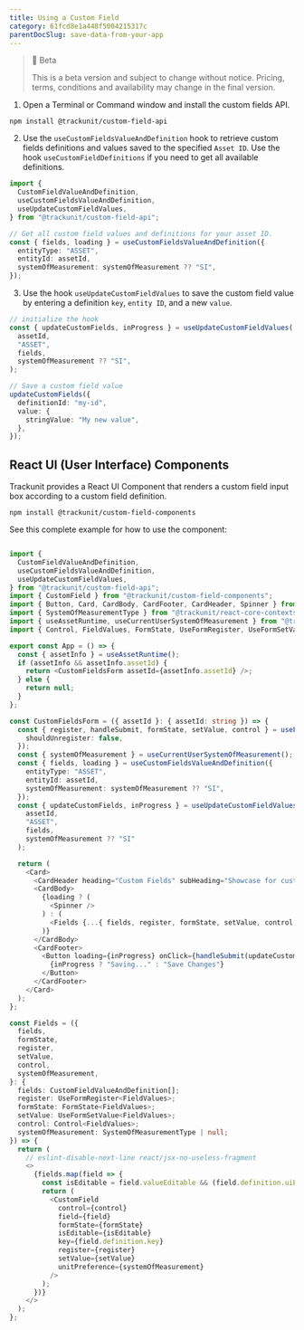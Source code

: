 ```yaml
---
title: Using a Custom Field
category: 61fcd8e1a448f5004215317c
parentDocSlug: save-data-from-your-app
---
```


> 🚧 Beta
>
> This is a beta version and subject to change without notice. Pricing, terms, conditions and availability may change in the final version.

1. Open a Terminal or Command window and install the custom fields API.

```
npm install @trackunit/custom-field-api
```

2. Use the `useCustomFieldsValueAndDefinition` hook to retrieve custom fields definitions and values saved to the specified `Asset ID`. Use the hook `useCustomFieldDefinitions` if you need to get all available definitions.

```ts
import {
  CustomFieldValueAndDefinition,
  useCustomFieldsValueAndDefinition,
  useUpdateCustomFieldValues,
} from "@trackunit/custom-field-api";

// Get all custom field values and definitions for your asset ID.
const { fields, loading } = useCustomFieldsValueAndDefinition({
  entityType: "ASSET",
  entityId: assetId,
  systemOfMeasurement: systemOfMeasurement ?? "SI",
});
```

3. Use the hook `useUpdateCustomFieldValues` to save the custom field value by entering a definition `key`, `entity ID`, and a new `value`.

```ts
// initialize the hook
const { updateCustomFields, inProgress } = useUpdateCustomFieldValues(
  assetId,
  "ASSET",
  fields,
  systemOfMeasurement ?? "SI",
);

// Save a custom field value
updateCustomFields({
  definitionId: "my-id",
  value: {
    stringValue: "My new value",
  },
});
```

## React UI (User Interface) Components

Trackunit provides a React UI Component that renders a custom field input box according to a custom field definition.

```
npm install @trackunit/custom-field-components
```

See this complete example for how to use the component:

```ts

import {
  CustomFieldValueAndDefinition,
  useCustomFieldsValueAndDefinition,
  useUpdateCustomFieldValues,
} from "@trackunit/custom-field-api";
import { CustomField } from "@trackunit/custom-field-components";
import { Button, Card, CardBody, CardFooter, CardHeader, Spinner } from "@trackunit/react-components";
import { SystemOfMeasurementType } from "@trackunit/react-core-contexts-api";
import { useAssetRuntime, useCurrentUserSystemOfMeasurement } from "@trackunit/react-core-hooks";
import { Control, FieldValues, FormState, UseFormRegister, UseFormSetValue, useForm } from "react-hook-form";

export const App = () => {
  const { assetInfo } = useAssetRuntime();
  if (assetInfo && assetInfo.assetId) {
    return <CustomFieldsForm assetId={assetInfo.assetId} />;
  } else {
    return null;
  }
};

const CustomFieldsForm = ({ assetId }: { assetId: string }) => {
  const { register, handleSubmit, formState, setValue, control } = useForm({
    shouldUnregister: false,
  });
  const { systemOfMeasurement } = useCurrentUserSystemOfMeasurement();
  const { fields, loading } = useCustomFieldsValueAndDefinition({
    entityType: "ASSET",
    entityId: assetId,
    systemOfMeasurement: systemOfMeasurement ?? "SI",
  });
  const { updateCustomFields, inProgress } = useUpdateCustomFieldValues(
    assetId,
    "ASSET",
    fields,
    systemOfMeasurement ?? "SI"
  );

  return (
    <Card>
      <CardHeader heading="Custom Fields" subHeading="Showcase for custom fields." />
      <CardBody>
        {loading ? (
          <Spinner />
        ) : (
          <Fields {...{ fields, register, formState, setValue, control, systemOfMeasurement }} />
        )}
      </CardBody>
      <CardFooter>
        <Button loading={inProgress} onClick={handleSubmit(updateCustomFields)}>
          {inProgress ? "Saving..." : "Save Changes"}
        </Button>
      </CardFooter>
    </Card>
  );
};

const Fields = ({
  fields,
  formState,
  register,
  setValue,
  control,
  systemOfMeasurement,
}: {
  fields: CustomFieldValueAndDefinition[];
  register: UseFormRegister<FieldValues>;
  formState: FormState<FieldValues>;
  setValue: UseFormSetValue<FieldValues>;
  control: Control<FieldValues>;
  systemOfMeasurement: SystemOfMeasurementType | null;
}) => {
  return (
    // eslint-disable-next-line react/jsx-no-useless-fragment
    <>
      {fields.map(field => {
        const isEditable = field.valueEditable && (field.definition.uiEditable ?? true);
        return (
          <CustomField
            control={control}
            field={field}
            formState={formState}
            isEditable={isEditable}
            key={field.definition.key}
            register={register}
            setValue={setValue}
            unitPreference={systemOfMeasurement}
          />
        );
      })}
    </>
  );
};

```
